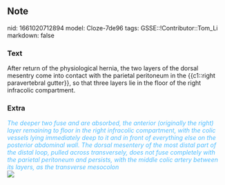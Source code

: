 ## Note
nid: 1661020712894
model: Cloze-7de96
tags: GSSE::!Contributor::Tom_Li
markdown: false

### Text
<div>
  After return of the physiological hernia, the two layers of the
  dorsal mesentry come into contact with the parietal peritoneum in
  the {{c1::right paravertebral gutter}}, so that three layers lie
  in the floor of the right infracolic compartment.
</div>

### Extra
<div>
  <i><font color="#4FBCFF">The deeper two fuse and are absorbed,
  the anterior (originally the right) layer remaining to floor in
  the right infracolic compartment, with the colic vessels lying
  immediately deep to it and in front of everything else on the
  posterior abdominal wall. The dorsal mesentery of the most distal
  part of the distal loop, pulled across transversely, does not
  fuse completely with the parietal peritoneum and persists, with
  the middle colic artery between its layers, as the transverse
  mesocolon</font></i>
</div>
<div><img src=
"paste-262b86c53ec1f44fdfb81579980b6aa90e19e199.jpg"></div>
